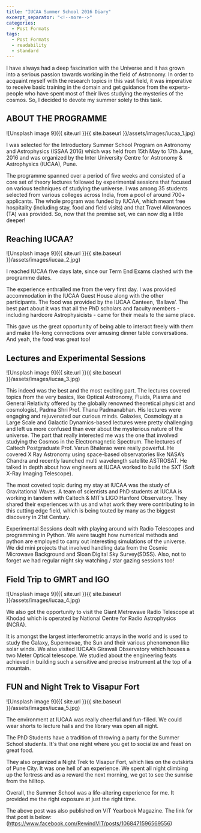 ```yaml
---
title: "IUCAA Summer School 2016 Diary"
excerpt_separator: "<!--more-->"
categories:
  - Post Formats
tags:
  - Post Formats
  - readability
  - standard
---
```

I have always had a deep fascination with the Universe and it has grown into a serious passion towards working in the field of Astronomy. In order to acquaint myself with the research topics in this vast field, it was imperative to receive basic training in the domain and get guidance from the experts- people who have spent most of their lives studying the mysteries of the cosmos. So, I decided to devote my summer solely to this task.

<!--more-->
## ABOUT THE PROGRAMME
![Unsplash image 9]({{ site.url }}{{ site.baseurl }}/assets/images/iucaa_1.jpg)

I was selected for the Introductory Summer School Program on Astronomy and Astrophysics (ISSAA 2016) which was held from 15th May to 17th June, 2016 and was organized by the Inter University Centre for Astronomy & Astrophysics (IUCAA), Pune.

The programme spanned over a period of five weeks and consisted of a core set of theory lectures followed by experimental sessions that focused on various techniques of studying the universe. I was among 35 students selected from various colleges across India, from a pool of around 700+ applicants. The whole program was funded by IUCAA, which meant free hospitality (including stay, food and field visits) and that Travel Allowances (TA) was provided. So, now that the premise set, we can now dig a little deeper!

<!--more-->
## Reaching IUCAA?

![Unsplash image 9]({{ site.url }}{{ site.baseurl }}/assets/images/iucaa_2.jpg)

I reached IUCAA five days late, since our Term End Exams clashed with the programme dates.

The experience enthralled me from the very first day. I was provided accommodation in the IUCAA Guest House along with the other participants. The food was provided by the IUCAA Canteen, ‘Ballava’. The best part about it was that all the PhD scholars and faculty members - including hardcore Astrophysicists - came for their meals to the same place.

This gave us the great opportunity of being able to interact freely with them and make life-long connections over amusing dinner table conversations. And yeah, the food was great too!

<!--more-->
## Lectures and Experimental Sessions

![Unsplash image 9]({{ site.url }}{{ site.baseurl }}/assets/images/iucaa_3.jpg)

This indeed was the best and the most exciting part. The lectures covered topics from the very basics, like Optical Astronomy, Fluids, Plasma and General Relativity offered by the globally renowned theoretical physicist and cosmologist, Padma Shri Prof. Thanu Padmanabhan. His lectures were engaging and rejuvenated our curious minds. Galaxies, Cosmology at a Large Scale and Galactic Dynamics-based lectures were pretty challenging and left us more confused than ever about the mysterious nature of the universe. The part that really interested me was the one that involved studying the Cosmos in the Electromagnetic Spectrum. The lectures of Caltech Postgraduate Prof. Varun Bhalerao were really powerful. He covered X Ray Astronomy using space-based observatories like NASA’s Chandra and recently launched multi wavelength satellite ASTROSAT. He talked in depth about how engineers at IUCAA worked to build the SXT (Soft X-Ray Imaging Telescope).

The most coveted topic during my stay at IUCAA was the study of Gravitational Waves. A team of scientists and PhD students at IUCAA is working in tandem with Caltech & MIT’s LIGO Hanford Observatory. They shared their experiences with us and what work they were contributing to in this cutting edge field, which is being touted by many as the biggest discovery in 21st Century.

Experimental Sessions dealt with playing around with Radio Telescopes and programming in Python. We were taught how numerical methods and python are employed to carry out interesting simulations of the universe. We did mini projects that involved handling data from the Cosmic Microwave Background and Sloan Digital Sky Survey(SDSS). Also, not to forget we had regular night sky watching / star gazing sessions too!

<!--more-->
## Field Trip to GMRT and IGO

![Unsplash image 9]({{ site.url }}{{ site.baseurl }}/assets/images/iucaa_4.jpg)

We also got the opportunity to visit the Giant Metrewave Radio Telescope at Khodad which is operated by National Centre for Radio Astrophysics (NCRA).

It is amongst the largest interferometric arrays in the world and is used to study the Galaxy, Supernovae, the Sun and their various phenomenon like solar winds. We also visited IUCAA’s Girawali Observatory which houses a two Meter Optical telescope. We studied about the engineering feats achieved in building such a sensitive and precise instrument at the top of a mountain.


<!--more-->
## FUN and Night Trek to Visapur Fort

![Unsplash image 9]({{ site.url }}{{ site.baseurl }}/assets/images/iucaa_5.jpg)

The environment at IUCAA was really cheerful and fun-filled. We could wear shorts to lecture halls and the library was open all night.

The PhD Students have a tradition of throwing a party for the Summer School students. It's that one night where you get to socialize and feast on great food.

They also organized a Night Trek to Visapur Fort, which lies on the outskirts of Pune City. It was one hell of an experience. We spent all night climbing up the fortress and as a reward the next morning, we got to see the sunrise from the hilltop.

Overall, the Summer School was a life-altering experience for me. It provided me the right exposure at just the right time.


The above post was also published on VIT Yearbook Magazine. The link for that post is below:
(https://www.facebook.com/RewindVIT/posts/1068471596569556)

